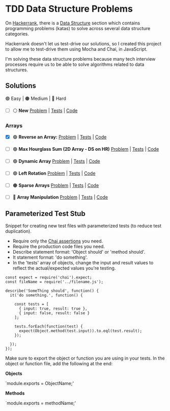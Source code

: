 # TDD Data Structure Problems

On [Hackerrank](https://www.hackerrank.com), there is a [Data Structure](https://www.hackerrank.com/domains/data-structures) section which contains programming problems (katas) to solve across several data structure categories.

Hackerrank doesn't let us test-drive our solutions, so I created this project to allow me to test-drive them using Mocha and Chai, in JavaScript.

I'm solving these data structure problems because many tech interview processes require us to be able to solve algorithms related to data structures.

## Solutions
🟢 Easy | 🟠 Medium | 🔴 Hard

- [ ] ⚪ **New** [Problem]() | [Tests]() | [Code]()

### Arrays

- [x] 🟢 **Reverse an Array:** [Problem](https://www.hackerrank.com/challenges/arrays-ds/problem) | [Tests](test/reverse-array_test.js) | [Code](arrays/reverse-array.js)

- [ ] 🟢 **Max Hourglass Sum (2D Array - DS on HR)** [Problem](https://www.hackerrank.com/challenges/2d-array/problem) | [Tests]() | [Code]()

- [ ] 🟢 **Dynamic Array** [Problem](https://www.hackerrank.com/challenges/dynamic-array) | [Tests]() | [Code]()

- [ ] 🟢 **Left Rotation** [Problem](https://www.hackerrank.com/challenges/array-left-rotation) | [Tests]() | [Code]()

- [ ] 🟠 **Sparse Arrays** [Problem](https://www.hackerrank.com/challenges/sparse-arrays) | [Tests]() | [Code]()

- [ ] 🔴 **Array Manipulation** [Problem](https://www.hackerrank.com/challenges/crush) | [Tests]() | [Code]()



## Parameterized Test Stub

Snippet for creating new test files with parameterized tests (to reduce test duplication).

- Require only the [Chai assertions](https://www.chaijs.com/guide/styles/) you need.
- Require the production code files you need.
- Describe statement format: 'Object should' or 'method should'.
- It statement format: 'do something'.
- In the 'tests' array of objects, change the input and result values to reflect the actual/expected values you're testing.


```
const expect = require('chai').expect;
const fileName = require('../filename.js');

describe('SomeThing should', function() {
  it('do something.', function() {

    const tests = [
      { input: true, result: true },
      { input: false, result: false }
    ];

    tests.forEach(function(test) {
      expect(Object.method(test.input)).to.eql(test.result);
    });

  });
});
```

Make sure to export the object or function you are using in your tests. In the object or function file, add the following at the end:

**Objects**

`module.exports = ObjectName;'

**Methods**

`module.exports = methodName;'

